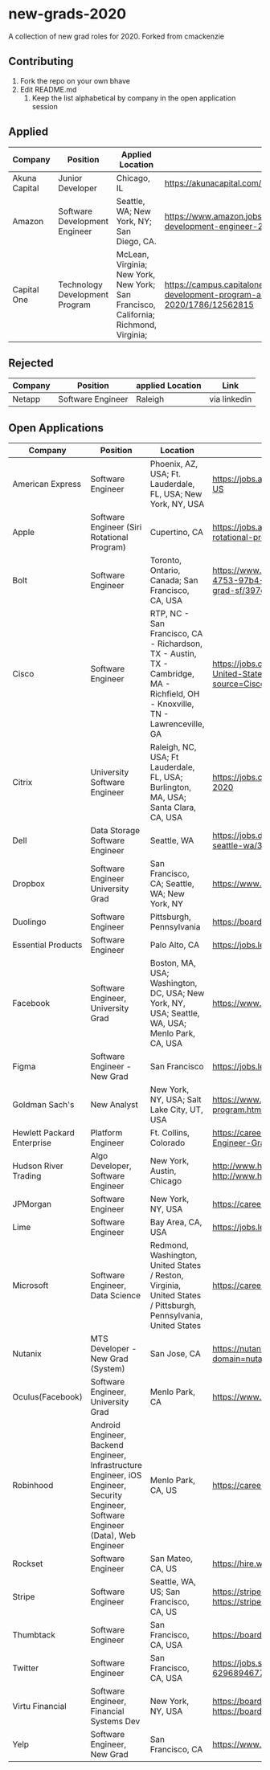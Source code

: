 # new-grads-2020
A collection of new grad roles for 2020. Forked from cmackenzie

## Contributing
1. Fork the repo on your own bhave
1. Edit README.md
    1. Keep the list alphabetical by company in the open application session
## Applied
| Company | Position | Applied Location | Link |
| --- | --- | --- | --- |
| Akuna Capital | Junior Developer | Chicago, IL | https://akunacapital.com/job-details?gh_jid=1755321 |
| Amazon | Software Development Engineer | Seattle, WA; New York, NY; San Diego, CA. | https://www.amazon.jobs/en/jobs/908703/software-development-engineer-2020-united-states |
| Capital One | Technology Development Program | McLean, Virginia; New York, New York; San Francisco, California; Richmond, Virginia; | https://campus.capitalone.com/job/mclean/technology-development-program-associate-2020/1786/12562815 |

## Rejected
| Company | Position | applied Location | Link |
| --- | --- | --- | --- |
| Netapp | Software Engineer | Raleigh | via linkedin | 
## Open Applications
| Company | Position | Location | Link |
| --- | --- | --- | --- |
| American Express | Software Engineer | Phoenix, AZ, USA; Ft. Lauderdale, FL, USA; New York, NY, USA | https://jobs.americanexpress.com/jobs/19013265?lang=en-us&previousLocale=en-US |
| Apple | Software Engineer (Siri Rotational Program) | Cupertino, CA | https://jobs.apple.com/en-us/details/200078270/siri-software-engineer-siri-rotational-program?team=MLAI |
| Bolt | Software Engineer | Toronto, Ontario, Canada; San Francisco, CA, USA | https://www.bolt.com/jobs/software-engineer-new-grad-toronto/b73a1a03-0547-4753-97b4-192affe9a1de/ https://www.bolt.com/jobs/software-engineer-new-grad-sf/397d3220-611b-4f08-ba87-0a03b0d610d6/ |
| Cisco | Software Engineer | RTP, NC - San Francisco, CA - Richardson, TX - Austin, TX - Cambridge, MA - Richfield, OH - Knoxville, TN - Lawrenceville, GA | https://jobs.cisco.com/jobs/ProjectDetail/Software-Engineer-Bachelor-s-Full-Time-United-States/1265288?source=Cisco+Jobs+Career+Site&tags=CDC+SnNG+engineering-university-program |
| Citrix | University Software Engineer | Raleigh, NC, USA; Ft Lauderdale, FL, USA;  Burlington, MA, USA; Santa Clara, CA, USA | https://jobs.citrix.com/job/CITRA0058R16110/University-Software-Engineer-for-2020 |
| Dell | Data Storage Software Engineer | Seattle, WA | https://jobs.dell.com/job/seattle/data-storage-software-engineer-new-graduate-seattle-wa/375/9079995 |
| Dropbox | Software Engineer University Grad | San Francisco, CA; Seattle, WA; New York, NY | https://www.dropbox.com/jobs/listing/1806456 |
| Duolingo | Software Engineer | Pittsburgh, Pennsylvania | https://boards.greenhouse.io/duolingo/jobs/4351725002 |
| Essential Products | Software Engineer | Palo Alto, CA | https://jobs.lever.co/essential/6ded894a-304b-4cdd-a81c-2b6011dce8b4 |
| Facebook | Software Engineer, University Grad | Boston, MA, USA; Washington, DC, USA; New York, NY, USA; Seattle, WA, USA; Menlo Park, CA, USA | https://www.facebook.com/careers/jobs/859448991102087/ |
| Figma | Software Engineer - New Grad | San Francisco | https://jobs.lever.co/figma/8def0709-75f2-415d-9360-30fcfdf15587 |
| Goldman Sach's | New Analyst | New York, NY, USA; Salt Lake City, UT, USA | https://www.goldmansachs.com/careers/students/programs/americas/new-analyst-program.html |
| Hewlett Packard Enterprise | Platform Engineer | Ft. Collins, Colorado | https://careers.hpe.com/job/Hewlett-Packard-Enterprise-Ft.-Collins-Platform-Engineer-Graduate-Program-Colorado/52471296 |
| Hudson River Trading | Algo Developer, Software Engineer | New York, Austin, Chicago | http://www.hudson-trading.com/careers/job/?gh_jid=82675 (NY only), http://www.hudson-trading.com/careers/job/?gh_jid=86641 |
| JPMorgan | Software Engineer | New York, NY, USA | https://careers.jpmorgan.com/us/en/students/programs/software-engineer-fulltime |
| Lime | Software Engineer | Bay Area, CA, USA | https://jobs.lever.co/limebike/fbea1c67-c6a9-42ba-a0a3-475098487a99 |
| Microsoft | Software Engineer, Data Science | Redmond, Washington, United States / Reston, Virginia, United States / Pittsburgh, Pennsylvania, United States | https://careers.microsoft.com/students/us/en |
| Nutanix | MTS Developer - New Grad (System) | San Jose, CA | https://nutanix.eightfold.ai/careers/job?domain=nutanix.com&pid=84009&pid=84009&domain=nutanix.com |
| Oculus(Facebook) | Software Engineer, University Grad | Menlo Park, CA | https://www.facebook.com/careers/jobs/458201948352945/ |
| Robinhood | Android Engineer, Backend Engineer, Infrastructure Engineer, iOS Engineer, Security Engineer, Software Engineer (Data), Web Engineer | Menlo Park, CA, US | https://careers.robinhood.com/openings |
| Rockset | Software Engineer | San Mateo, CA, US | https://hire.withgoogle.com/public/jobs/rocksetio/view/P_AAAAAADAAADMgOiflDNuLe |
| Stripe | Software Engineer | Seattle, WA, US; San Francisco, CA, US | https://stripe.com/jobs/listing/new-grad-software-engineer/1802651 https://stripe.com/jobs/listing/new-grad-software-engineer/1802651 |
| Thumbtack | Software Engineer | San Francisco, CA, USA | https://boards.greenhouse.io/thumbtack/jobs/1814757?gh_src=6262b31c1 |
| Twitter | Software Engineer | San Francisco, CA, USA | https://jobs.smartrecruiters.com/ni/Twitter2/c9c8d155-aab8-43cb-a530-629689467768-2020-university-application-full-time-internship |
| Virtu Financial | Software Engineer, Financial Systems Dev | New York, NY, USA | https://boards.greenhouse.io/virtu/jobs/4301070002?gh_src=a40b00752 , https://boards.greenhouse.io/virtu/jobs/4263612002?gh_src=af02fdb02 |
| Yelp | Software Engineer, New Grad | San Francisco, CA | https://www.yelp.com/careers/teams/college-engineering |
